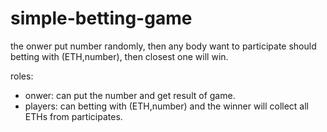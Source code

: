 # simple-betting-game
the onwer put number randomly, then any body want to participate should betting with (ETH,number), then closest one will win.

roles:
- onwer: can put the number and get result of game.
- players: can betting with (ETH,number) and the winner will collect all ETHs from participates.
